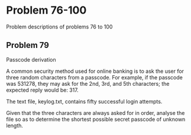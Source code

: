 # Problem 76-100

Problem descriptions of problems 76 to 100

##  Problem 79

Passcode derivation

A common security method used for online banking is to ask the user for three random characters from a passcode. For example, if the passcode was 531278, they may ask for the 2nd, 3rd, and 5th characters; the expected reply would be: 317.

The text file, keylog.txt, contains fifty successful login attempts.

Given that the three characters are always asked for in order, analyse the file so as to determine the shortest possible secret passcode of unknown length.


